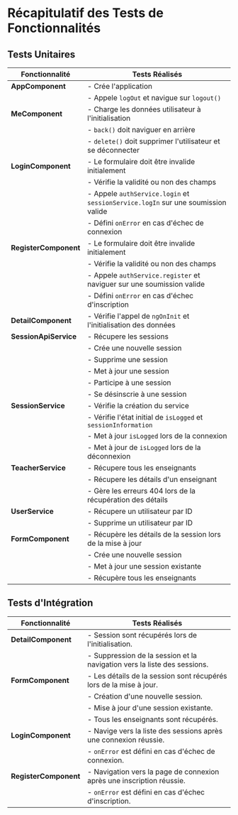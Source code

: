# Récapitulatif des Tests de Fonctionnalités

## Tests Unitaires

| **Fonctionnalité**    | **Tests Réalisés**                                                               |
| --------------------- | -------------------------------------------------------------------------------- |
| **AppComponent**      | - Crée l'application                                                             |
|                       | - Appele `logOut` et navigue sur `logout()`                                      |
| **MeComponent**       | - Charge les données utilisateur à l'initialisation                              |
|                       | - `back()` doit naviguer en arrière                                              |
|                       | - `delete()` doit supprimer l'utilisateur et se déconnecter                      |
| **LoginComponent**    | - Le formulaire doit être invalide initialement                                  |
|                       | - Vérifie la validité ou non des champs                                          |
|                       | - Appele `authService.login` et `sessionService.logIn` sur une soumission valide |
|                       | - Défini `onError` en cas d'échec de connexion                                   |
| **RegisterComponent** | - Le formulaire doit être invalide initialement                                  |
|                       | - Vérifie la validité ou non des champs                                          |
|                       | - Appele `authService.register` et naviguer sur une soumission valide            |
|                       | - Défini `onError` en cas d'échec d'inscription                                  |
| **DetailComponent**   | - Vérifie l'appel de `ngOnInit` et l'initialisation des données                  |
| **SessionApiService** | - Récupere les sessions                                                          |
|                       | - Crée une nouvelle session                                                      |
|                       | - Supprime une session                                                           |
|                       | - Met à jour une session                                                         |
|                       | - Participe à une session                                                        |
|                       | - Se désinscrie à une session                                                    |
| **SessionService**    | - Vérifie la création du service                                                 |
|                       | - Vérifie l'état initial de `isLogged` et `sessionInformation`                   |
|                       | - Met à jour `isLogged` lors de la connexion                                     |
|                       | - Met à jour de `isLogged` lors de la déconnexion                                |
| **TeacherService**    | - Récupere tous les enseignants                                                  |
|                       | - Récupere les détails d'un enseignant                                           |
|                       | - Gère les erreurs 404 lors de la récupération des détails                       |
| **UserService**       | - Récupere un utilisateur par ID                                                 |
|                       | - Supprime un utilisateur par ID                                                 |
| **FormComponent**     | - Récupère les détails de la session lors de la mise à jour                      |
|                       | - Crée une nouvelle session                                                      |
|                       | - Met à jour une session existante                                               |
|                       | - Récupère tous les enseignants                                                  |

## Tests d'Intégration

| **Fonctionnalité**    | **Tests Réalisés**                                                       |
| --------------------- | ------------------------------------------------------------------------ |
| **DetailComponent**   | - Session sont récupérés lors de l'initialisation.                       |
|                       | - Suppression de la session et la navigation vers la liste des sessions. |
| **FormComponent**     | - Les détails de la session sont récupérés lors de la mise à jour.       |
|                       | - Création d'une nouvelle session.                                       |
|                       | - Mise à jour d'une session existante.                                   |
|                       | - Tous les enseignants sont récupérés.                                   |
| **LoginComponent**    | - Navige vers la liste des sessions après une connexion réussie.         |
|                       | - `onError` est défini  en cas d'échec de connexion.                     |
| **RegisterComponent** | - Navigation vers la page de connexion après une inscription réussie.    |
|                       | - `onError` est défini en cas d'échec d'inscription.                     |
